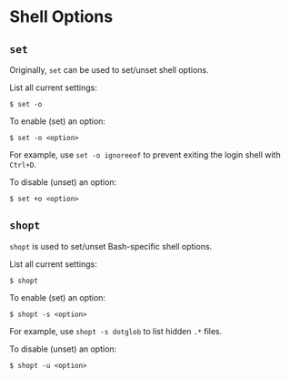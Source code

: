 # Shell Options

## `set`

Originally, `set` can be used to set/unset shell options.

List all current settings:

```console
$ set -o
```

To enable (set) an option:

```console
$ set -o <option>
```

For example, use `set -o ignoreeof` to prevent exiting the login shell with `Ctrl+D`.

To disable (unset) an option:

```console
$ set +o <option>
```

## `shopt`
`shopt` is used to set/unset Bash-specific shell options.

List all current settings:

```console
$ shopt
```

To enable (set) an option:

```console
$ shopt -s <option>
```

For example, use `shopt -s dotglob` to list hidden `.*` files.

To disable (unset) an option:

```console
$ shopt -u <option>
```
